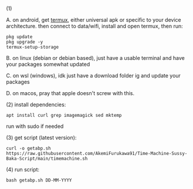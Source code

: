 (1)

A. on android, get [termux](https://github.com/termux/termux-app/releases/latest), either universal apk or specific to your device architecture. then connect to data/wifi, install and open termux, then run:
```
pkg update
pkg upgrade -y
termux-setup-storage
```
B. on linux (debian or debian based), just have a usable terminal and have your packages somewhat updated
   
C. on wsl (windows), idk just have a download folder ig and update your packages

D. on macos, pray that apple doesn't screw with this.

(2) install dependencies:
```
apt install curl grep imagemagick sed mktemp
```
run with sudo if needed

(3) get script (latest version):
```
curl -o getabp.sh https://raw.githubusercontent.com/AkemiFurukawa91/Time-Machine-Sussy-Baka-Script/main/timemachine.sh
```
(4) run script:
```
bash getabp.sh DD-MM-YYYY
```
